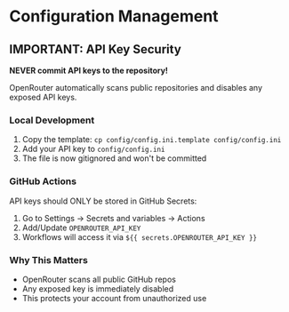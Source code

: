 # Configuration Management

## IMPORTANT: API Key Security

**NEVER commit API keys to the repository!**

OpenRouter automatically scans public repositories and disables any exposed API keys.

### Local Development

1. Copy the template: `cp config/config.ini.template config/config.ini`
2. Add your API key to `config/config.ini`
3. The file is now gitignored and won't be committed

### GitHub Actions

API keys should ONLY be stored in GitHub Secrets:
1. Go to Settings → Secrets and variables → Actions
2. Add/Update `OPENROUTER_API_KEY`
3. Workflows will access it via `${{ secrets.OPENROUTER_API_KEY }}`

### Why This Matters

- OpenRouter scans all public GitHub repos
- Any exposed key is immediately disabled
- This protects your account from unauthorized use 